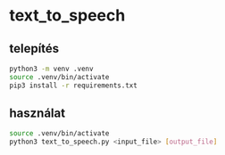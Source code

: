 # text_to_speech

## telepítés

```bash
python3 -m venv .venv
source .venv/bin/activate
pip3 install -r requirements.txt
```

## használat

```bash
source .venv/bin/activate
python3 text_to_speech.py <input_file> [output_file]
```
